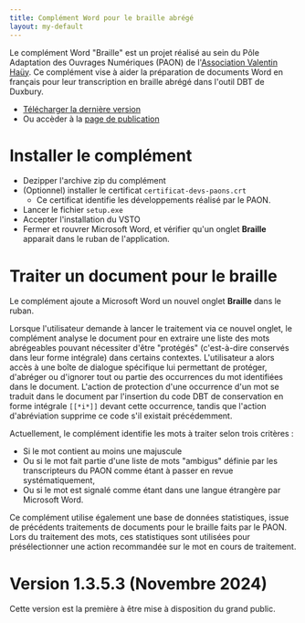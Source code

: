 ```yaml
---
title: Complément Word pour le braille abrégé
layout: my-default
---
```



Le complément Word "Braille" est un projet réalisé au sein du Pôle Adaptation des Ouvrages Numériques (PAON) de l'[Association Valentin Haüy](https://avh.asso.fr). Ce complément vise à aider la préparation de documents Word en français pour leur transcription en braille abrégé dans l'outil DBT de Duxbury.

- [Télécharger la dernière version](https://github.com/studio-PAON-AVH/complement-word-braille/releases/download/v1.3.5.3/ComplementBrailleWord-1.3.5.3.zip)
- Ou accèder à la [page de publication](https://github.com/studio-PAON-AVH/complement-word-braille/releases/latest)

# Installer le complément

- Dezipper l'archive zip du complément
- (Optionnel) installer le certificat `certificat-devs-paons.crt`
  - Ce certificat identifie les développements réalisé par le PAON.
- Lancer le fichier `setup.exe`
- Accepter l'installation du VSTO
- Fermer et rouvrer Microsoft Word, et vérifier qu'un onglet **Braille** apparait dans le ruban de l'application.

# Traiter un document pour le braille

Le complément ajoute a Microsoft Word un nouvel onglet **Braille** dans le ruban.

Lorsque l'utilisateur demande à lancer le traitement via ce nouvel onglet, le complément analyse le document pour en extraire une liste des mots abrégeables pouvant nécessiter d'être "protégés" (c'est-à-dire conservés dans leur forme intégrale) dans certains contextes. L'utilisateur a alors accès à une boîte de dialogue spécifique lui permettant de protéger, d'abréger ou d'ignorer tout ou partie des occurrences du mot identifiées dans le document. L'action de protection d'une occurrence d'un mot se traduit dans le document par l'insertion du code DBT de conservation en forme intégrale `[[*i*]]` devant cette occurrence, tandis que l'action d'abréviation supprime ce code s'il existait précédemment.

Actuellement, le complément identifie les mots à traiter selon trois critères :
- Si le mot contient au moins une majuscule
- Ou si le mot fait partie d'une liste de mots "ambigus" définie par les transcripteurs du PAON comme étant à passer en revue systématiquement,
- Ou si le mot est signalé comme étant dans une langue étrangère par Microsoft Word.

Ce complément utilise également une base de données statistiques, issue de précédents traitements de documents pour le braille faits par le PAON. Lors du traitement des mots, ces statistiques sont utilisées pour présélectionner une action recommandée sur le mot en cours de traitement.

# Version 1.3.5.3 (Novembre 2024)

Cette version est la première à être mise à disposition du grand public.
